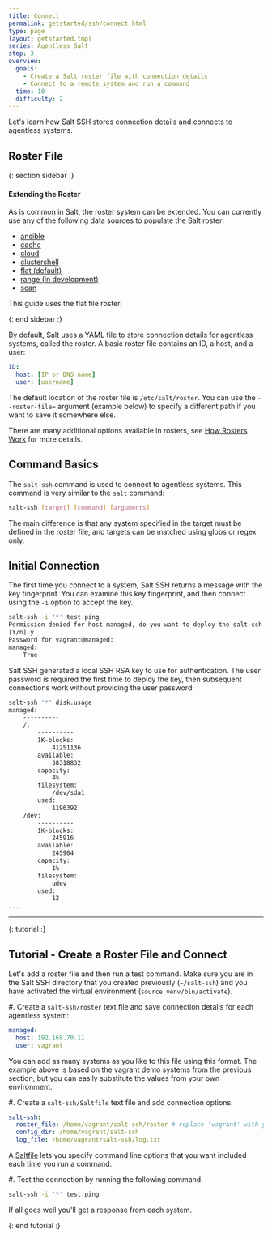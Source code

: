 ```yaml
---
title: Connect
permalink: getstarted/ssh/connect.html
type: page
layout: getstarted.tmpl
series: Agentless Salt
step: 3
overview:
  goals:
    - Create a Salt roster file with connection details
    - Connect to a remote system and run a command
  time: 10
  difficulty: 2
---
```


Let's learn how Salt SSH stores connection details and connects to agentless systems. 

## Roster File

{: section sidebar :}

#### Extending the Roster

As is common in Salt, the roster system can be extended. You can currently use any of the following data sources to populate the Salt roster:

- [ansible](https://docs.saltstack.com/en/latest/ref/roster/all/salt.roster.ansible.html#module-salt.roster.ansible)
- [cache](https://docs.saltstack.com/en/latest/ref/roster/all/salt.roster.cache.html#module-salt.roster.cache)
- [cloud](https://docs.saltstack.com/en/latest/ref/roster/all/salt.roster.cloud.html#module-salt.roster.cloud)
- [clustershell](salt.roster.clustershell)
- [flat (default)](https://docs.saltstack.com/en/latest/ref/roster/all/salt.roster.flat.html#module-salt.roster.flat)
- [range (in development)](https://docs.saltstack.com/en/develop/ref/roster/all/salt.roster.range.html#module-salt.roster.range)
- [scan](https://docs.saltstack.com/en/latest/ref/roster/all/salt.roster.scan.html#module-salt.roster.scan)

This guide uses the flat file roster.

{: end sidebar :}

By default, Salt uses a YAML file to store connection details for agentless systems, called the roster. A basic roster file contains an ID, a host, and a user:

```yaml
ID:
  host: [IP or DNS name] 
  user: [username]
```

The default location of the roster file is `/etc/salt/roster`. You can use the `--roster-file=` argument (example below) to specify a different path if you want to save it somewhere else.

There are many additional options available in rosters, see [How Rosters Work](https://docs.saltstack.com/en/develop/topics/ssh/roster.html#how-rosters-work) for more details.

## Command Basics

The `salt-ssh` command is used to connect to agentless systems. This command is very similar to the `salt` command:

```bash
salt-ssh [target] [command] [arguments]
```

The main difference is that any system specified in the target must be defined in the roster file, and targets can be matched using globs or regex only.

## Initial Connection

The first time you connect to a system, Salt SSH returns a message with the key fingerprint. You can examine this key fingerprint, and then connect using the `-i` option to accept the key.
```bash
salt-ssh -i '*' test.ping
Permission denied for host managed, do you want to deploy the salt-ssh key? (password required):
[Y/n] y
Password for vagrant@managed:
managed:
    True
```
Salt SSH generated a local SSH RSA key to use for authentication. The user password is required the first time to deploy the key, then subsequent connections work without providing the user password:

```bash
salt-ssh '*' disk.usage 
managed:
    ----------
    /:
        ----------
        1K-blocks:
            41251136
        available:
            38318832
        capacity:
            4%
        filesystem:
            /dev/sda1
        used:
            1196392
    /dev:
        ----------
        1K-blocks:
            245916
        available:
            245904
        capacity:
            1%
        filesystem:
            udev
        used:
            12
...
```

--------------

{: tutorial :}

## Tutorial - Create a Roster File and Connect

Let's add a roster file and then run a test command. Make sure you are in the Salt SSH directory that you created previously
(`~/salt-ssh`) and you have activated the virtual environment (`source venv/bin/activate`).

#. Create a `salt-ssh/roster` text file and save connection details for each agentless system:
```yaml
managed:
  host: 192.168.70.11
  user: vagrant
```
You can add as many systems as you like to this file using this format. The
example above is based on the vagrant demo systems from the previous
section, but you can easily substitute the values from your own environment.

#. Create a `salt-ssh/Saltfile` text file and add connection options:
```yaml
salt-ssh:
  roster_file: /home/vagrant/salt-ssh/roster # replace 'vagrant' with your username if needed
  config_dir: /home/vagrant/salt-ssh
  log_file: /home/vagrant/salt-ssh/log.txt  
```
A [Saltfile](https://docs.saltstack.com/en/latest/topics/ssh/#define-cli-options-with-saltfile) lets you specify command line options that you want included each time you run a command. 

#. Test the connection by running the following command:
```bash
salt-ssh -i '*' test.ping
```

If all goes well you'll get a response from each system.

{: end tutorial :}

